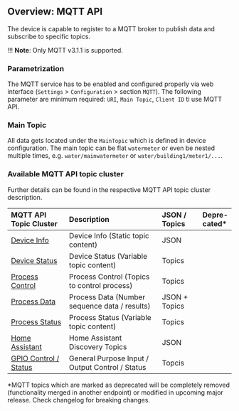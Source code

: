 ## Overview: MQTT API

The device is capable to register to a MQTT broker to publish data and subscribe to specific topics.

!!! __Note__: 
    Only MQTT v3.1.1 is supported.

### Parametrization
The MQTT service has to be enabled and configured properly via web interface (`Settings` > `Configuration` > section `MQTT`). 
The following parameter are minimum required: `URI`, `Main Topic`, `Client ID` ti use MQTT API.


### Main Topic

All data gets located under the `MainTopic` which is defined in device configuration. The main topic can be flat 
`watermeter` or even be nested multiple times, e.g. `water/mainwatermeter` or `water/building1/meter1/...`.


### Available MQTT API topic cluster

Further details can be found in the respective MQTT API topic cluster description.

| MQTT API Topic Cluster               | Description                                      | JSON / Topics | Depre-<br>cated*       
|:-------------------------------------|:-------------------------------------------------|:------------- |:-----------
| [Device Info](device-info.md)        | Device Info (Static topic content)               | JSON          | 
| [Device Status](device-status.md)    | Device Status (Variable topic content)           | Topics        | 
| [Process Control](process-control.md)| Process Control (Topics to control process)      | Topics        | 
| [Process Data](process-data.md)      | Process Data (Number sequence data / results)    | JSON + Topics | 
| [Process Status](process-status.md)  | Process Status (Variable topic content)          | Topics        | 
| [Home Assistant](home-assistant-discovery.md) | Home Assistant Discovery Topics         | JSON          | 
| [GPIO Control / Status](gpio.md)     | General Purpose Input / Output Control / Status  | Topcis        | 

*MQTT topics which are marked as deprecated will be completely removed (functionality merged in another endpoint) or 
modified in upcoming major release. Check changelog for breaking changes.
